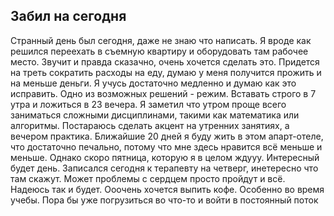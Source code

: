 ## Забил на сегодня

Странный день был сегодня, даже не знаю что написать. Я вроде как решился переехать в съемную квартиру и оборудовать там рабочее место. Звучит и правда сказачно, очень хочется сделать это. Придется на треть сократить расходы на еду, думаю у меня получится прожить и на меньше деньги. Я учусь достаточно медленно и думаю как это исправить. Одно из возможных решений - режим. Вставать строго в 7 утра и ложиться в 23 вечера. Я заметил что утром проще всего заниматься сложными дисциплинами, такими как математика или алгоритмы. Постараюсь сделать акцент на утренних занятиях, а вечером практика. Ближайшие 20 дней я буду жить в этом апарт-отеле, что достаточно печально, потому что мне здесь нравится всё меньше и меньше.  Однако скоро пятница, которую я в целом ждууу. Интересный будет день. Записался сегодня к терапевту на четверг, инетересно что там скажут. Может проблемы с сердцем просто пройдут и всё. Надеюсь так и будет. Ооочень хочется выпить кофе. Особенно во время учебы. Пора бы уже погрузиться во что-то и войти в постоянный поток
